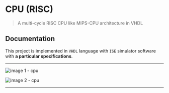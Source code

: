 # CPU (RISC)
> A multi-cycle RISC CPU like MIPS-CPU architecture in VHDL

## Documentation
This project is implemented in `VHDL` language with `ISE` simulator software with **a particular specifications**.

<hr />

![image 1 - cpu](https://alirezakay.github.io/showcase/y2/img/CPU2.png)

![image 2 - cpu](https://alirezakay.github.io/showcase/y2/img/CPU3.png)

<hr />


